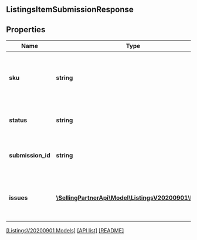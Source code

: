 ## ListingsItemSubmissionResponse

## Properties

Name | Type | Description | Notes
------------ | ------------- | ------------- | -------------
**sku** | **string** | A selling partner provided identifier for an Amazon listing. |
**status** | **string** | The status of the listings item submission. |
**submission_id** | **string** | The unique identifier of the listings item submission. |
**issues** | [**\SellingPartnerApi\Model\ListingsV20200901\Issue[]**](Issue.md) | Listings item issues related to the listings item submission. | [optional]

[[ListingsV20200901 Models]](../) [[API list]](../../Api) [[README]](../../../README.md)
